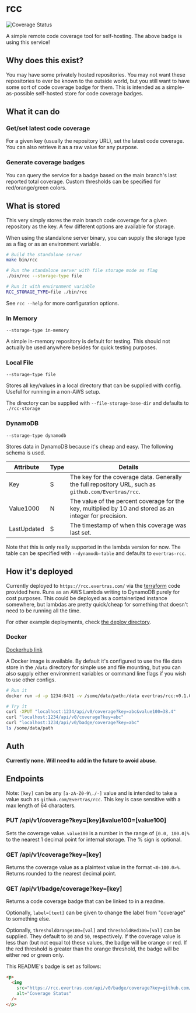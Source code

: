 # rcc

<p>
  <img src='https://rcc.evertras.com/api/v0/badge/coverage?key=github.com/Evertras/rcc' alt='Coverage Status'/>
</p>

A simple remote code coverage tool for self-hosting. The above badge
is using this service!

## Why does this exist?

You may have some privately hosted repositories. You may not want these
repositories to ever be known to the outside world, but you still want
to have some sort of code coverage badge for them. This is intended
as a simple-as-possible self-hosted store for code coverage badges.

## What it can do

### Get/set latest code coverage

For a given key (usually the repository URL), set the latest code coverage.
You can also retrieve it as a raw value for any purpose.

### Generate coverage badges

You can query the service for a badge based on the main branch's last reported
total coverage. Custom thresholds can be specified for red/orange/green colors.

## What is stored

This very simply stores the main branch code coverage for a given repository
as the key. A few different options are available for storage.

When using the standalone server binary, you can supply the storage type as a flag
or as an environment variable.

```bash
# Build the standalone server
make bin/rcc

# Run the standalone server with file storage mode as flag
./bin/rcc --storage-type file

# Run it with environment variable
RCC_STORAGE_TYPE=file ./bin/rcc
```

See `rcc --help` for more configuration options.

### In Memory

`--storage-type in-memory`

A simple in-memory repository is default for testing. This should not actually
be used anywhere besides for quick testing purposes.

### Local File

`--storage-type file`

Stores all key/values in a local directory that can be supplied with config.
Useful for running in a non-AWS setup.

The directory can be supplied with `--file-storage-base-dir` and defaults
to `./rcc-storage`

### DynamoDB

`--storage-type dynamodb`

Stores data in DynamoDB because it's cheap and easy. The following schema is used.

| Attribute   | Type | Details                                                                                                 |
| ----------- | ---- | ------------------------------------------------------------------------------------------------------- |
| Key         | S    | The key for the coverage data. Generally the full repository URL, such as `github.com/Evertras/rcc`.    |
| Value1000   | N    | The value of the percent coverage for the key, multiplied by 10 and stored as an integer for precision. |
| LastUpdated | S    | The timestamp of when this coverage was last set.                                                       |

Note that this is only really supported in the lambda version for now.
The table can be specified with `--dynamodb-table` and defaults to `evertras-rcc`.

## How it's deployed

Currently deployed to `https://rcc.evertras.com/` via the [terraform](./deploy/terraform_lambda)
code provided here. Runs as an AWS Lambda writing to DynamoDB purely for
cost purposes. This could be deployed as a containerized instance somewhere,
but lambdas are pretty quick/cheap for something that doesn't need to be running
all the time.

For other example deployments, check [the deploy directory](./deploy).

### Docker

[Dockerhub link](https://hub.docker.com/repository/docker/evertras/rcc)

A Docker image is available. By default it's configured to use the file data store
in the `/data` directory for simple use and file mounting, but you can also supply
either environment variables or command line flags if you wish to use other configs.

```bash
# Run it
docker run -d -p 1234:8431 -v /some/data/path:/data evertras/rcc:v0.1.0

# Try it
curl -XPUT "localhost:1234/api/v0/coverage?key=abc&value100=38.4"
curl "localhost:1234/api/v0/coverage?key=abc"
curl "localhost:1234/api/v0/badge/coverage?key=abc"
ls /some/data/path
```

## Auth

**Currently none. Will need to add in the future to avoid abuse.**

## Endpoints

Note: `[key]` can be any `[a-zA-Z0-9\./-]` value and is intended to take a value
such as `github.com/Evertras/rcc`. This key is case sensitive with a max length
of 64 characters.

### PUT /api/v1/coverage?key=[key]&value100=[value100]

Sets the coverage value. `value100` is a number in the range of `[0.0, 100.0]%`
to the nearest 1 decimal point for internal storage. The % sign is optional.

### GET /api/v1/coverage?key=[key]

Returns the coverage value as a plaintext value in the format `<0-100.0>%`. Returns
rounded to the nearest decimal point.

### GET /api/v1/badge/coverage?key=[key]

Returns a code coverage badge that can be linked to in a readme.

Optionally, `label=[text]` can be given to change the label from "coverage" to something else.

Optionally, `thresholdOrange100=[val]` and `thresholdRed100=[val]` can be supplied. They
default to `80` and `50`, respectively. If the coverage value is less than (but not equal to)
these values, the badge will be orange or red. If the red threshold is greater than the orange
threshold, the badge will be either red or green only.

This README's badge is set as follows:

```html
<p>
  <img
    src="https://rcc.evertras.com/api/v0/badge/coverage?key=github.com/Evertras/rcc"
    alt="Coverage Status"
  />
</p>
```
